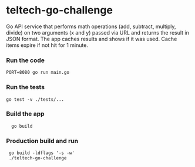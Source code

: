 # teltech-go-challenge

Go API service that performs math operations (add, subtract, multiply, divide) on two arguments (x and y) 
passed via URL and returns the result in JSON format.
The app caches results and shows if it was used. Cache items expire if not hit for 1 minute. 

### Run the code
```shell
PORT=8080 go run main.go
```

### Run the tests
```shell
go test -v ./tests/...
```

### Build the app
```shell
  go build
```

### Production build and run
```shell
 go build -ldflags '-s -w'
 ./teltech-go-challenge
```